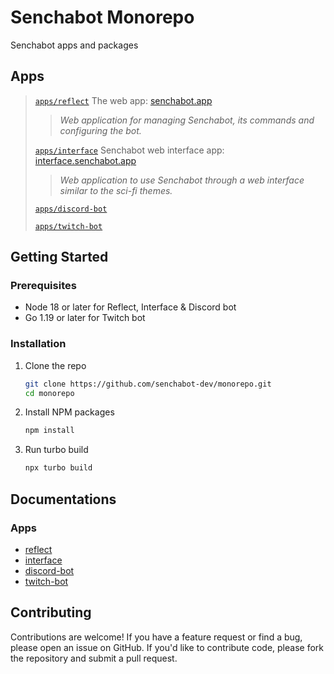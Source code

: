 # Senchabot Monorepo
Senchabot apps and packages

## Apps
> [`apps/reflect`](./apps/reflect) The web app: [senchabot.app](https://senchabot.app/)
>
> > _Web application for managing Senchabot, its commands and configuring the bot._ 
>
> [`apps/interface`](./apps/interface) Senchabot web interface app: [interface.senchabot.app](https://interface.senchabot.app/)
>
> > _Web application to use Senchabot through a web interface similar to the sci-fi themes._
>
> [`apps/discord-bot`](./apps/twitch-bot)
>
> [`apps/twitch-bot`](./apps/twitch-bot)

## Getting Started
### Prerequisites
* Node 18 or later for Reflect, Interface & Discord bot
* Go 1.19 or later for Twitch bot

### Installation
1. Clone the repo
   ```sh
   git clone https://github.com/senchabot-dev/monorepo.git
   cd monorepo
   ```
2. Install NPM packages
   ```sh
   npm install
   ```
3. Run turbo build
   ```sh
   npx turbo build
   ```

## Documentations
### Apps
   * [reflect](./apps/reflect/README.md)
   * [interface](./apps/interface/README.md)
   * [discord-bot](./apps/discord-bot/README.md)
   * [twitch-bot](./apps/twitch-bot/README.md)

## Contributing
Contributions are welcome! If you have a feature request or find a bug, please open an issue on GitHub.
If you'd like to contribute code, please fork the repository and submit a pull request.
